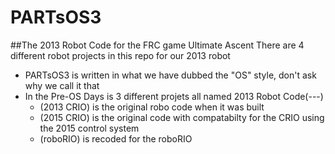 # PARTsOS3
##The 2013 Robot Code for the FRC game Ultimate Ascent
There are 4 different robot projects in this repo for our 2013 robot
* PARTsOS3 is written in what we have dubbed the "OS" style, don't ask why we call it that
* In the Pre-OS Days is 3 different projets all named 2013 Robot Code(---)
  * (2013 CRIO) is the original robo code when it was built
  * (2015 CRIO) is the original code with compatabilty for the CRIO using the 2015 control system
  * (roboRIO) is recoded for the roboRIO
